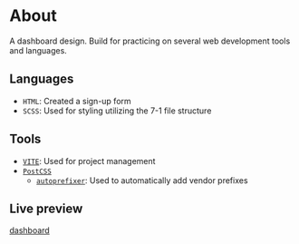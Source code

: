 # About

A dashboard design. Build for practicing on several web development tools and languages.

## Languages

- `HTML`: Created a sign-up form
- `SCSS`: Used for styling utilizing the 7-1 file structure

## Tools

- [`VITE`](https://vitejs.dev/): Used for project management
- [`PostCSS`](https://postcss.org/)
  - [`autoprefixer`](https://github.com/postcss/autoprefixer): Used to automatically add vendor prefixes

## Live preview

[dashboard](https://petrosath.github.io/dashboard/)
